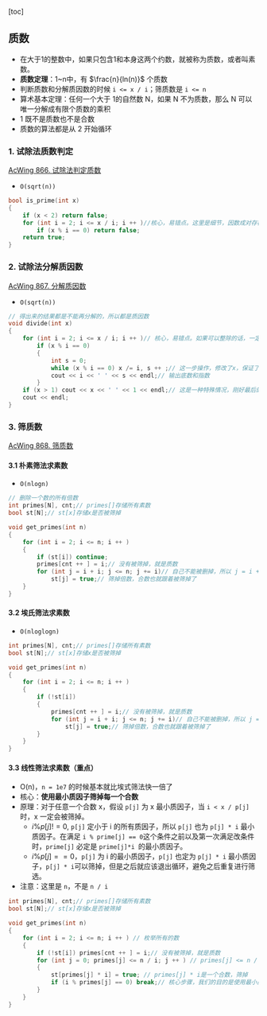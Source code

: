 [toc]

## 质数

+ 在大于1的整数中，如果只包含1和本身这两个约数，就被称为质数，或者叫素数。
+ **质数定理**：1~n中，有  $\frac{n}{ln(n)}$  个质数
+ 判断质数和分解质因数的时候 `i <= x / i`；筛质数是 `i <= n`
+ 算术基本定理：任何一个大于 1的自然数 N，如果 N 不为质数，那么 N 可以唯一分解成有限个质数的乘积
+ 1 既不是质数也不是合数
+ 质数的算法都是从 2 开始循环

### 1. 试除法质数判定  

[AcWing 866. 试除法判定质数](https://www.acwing.com/problem/content/description/868/)

+ `O(sqrt(n))`

```cpp
bool is_prime(int x)
{
    if (x < 2) return false;
    for (int i = 2; i <= x / i; i ++ )//核心，易错点。这里是细节，因数成对存在，枚举小的那一个就行了
        if (x % i == 0) return false;
    return true;
}
```



### 2. 试除法分解质因数

[AcWing 867. 分解质因数](https://www.acwing.com/problem/content/869/)

+ `O(sqrt(n))`

```cpp
// 得出来的结果都是不能再分解的，所以都是质因数
void divide(int x)
{
    for (int i = 2; i <= x / i; i ++ )// 核心，易错点。如果可以整除的话，一定是成对存在的，枚举前面部分就够了
        if (x % i == 0)
        {
            int s = 0;
            while (x % i == 0) x /= i, s ++ ;// 这一步操作，修改了x，保证了上面满足条件的i一定是质数
            cout << i << ' ' << s << endl;// 输出底数和指数
        }
    if (x > 1) cout << x << ' ' << 1 << endl;// 这是一种特殊情况，刚好最后的一个数是质数
    cout << endl;
}
```



### 3. 筛质数

[AcWing 868. 筛质数](https://www.acwing.com/problem/content/870/)

#### 3.1 朴素筛法求素数

+ `O(nlogn)`

```cpp
// 删除一个数的所有倍数
int primes[N], cnt;// primes[]存储所有素数
bool st[N];// st[x]存储x是否被筛掉

void get_primes(int n)
{
    for (int i = 2; i <= n; i ++ )
    {
        if (st[i]) continue;
        primes[cnt ++ ] = i;// 没有被筛掉，就是质数
        for (int j = i + i; j <= n; j += i)// 自己不能被删掉，所以 j = i + i
            st[j] = true;// 筛掉倍数，合数也就跟着被筛掉了
    }
}
```

#### 3.2 埃氏筛法求素数

+ `O(nloglogn)`

```cpp
int primes[N], cnt;// primes[]存储所有素数
bool st[N];// st[x]存储x是否被筛掉

void get_primes(int n)
{
    for (int i = 2; i <= n; i ++ )
    {
        if (!st[i])
        {
        	primes[cnt ++ ] = i;// 没有被筛掉，就是质数
        	for (int j = i + i; j <= n; j += i)// 自己不能被删掉，所以 j = i + i
            	st[j] = true;// 筛掉倍数，合数也就跟着被筛掉了
        }
    }
}
```
#### 3.3 线性筛法求素数（重点）

+ O(n)，`n = 1e7​` 的时候基本就比埃式筛法快一倍了
+ 核心：**使用最小质因子筛掉每一个合数**
+ 原理：对于任意一个合数 x，假设 `p[j]` 为 x 最小质因子，当 `i < x / p[j]`时，x 一定会被筛掉。
  + $i\%p[j] != 0$, `p[j]` 定小于 i 的所有质因子，所以 `p[j]` 也为 `p[j] * i` 最小质因子。在满足 `i % prime[j] == 0`这个条件之前以及第一次满足改条件时，`prime[j]` 必定是 `prime[j]*i `的最小质因子。
  + $i\%p[j] == 0$，`p[j]` 为 i 的最小质因子，`p[j]` 也定为 `p[j] * i` 最小质因子，`p[j] * i`可以筛掉，但是之后就应该退出循环，避免之后重复进行筛选。
+ 注意：这里是 `n`，不是 `n / i`

```cpp
int primes[N], cnt;// primes[]存储所有素数
bool st[N];// st[x]存储x是否被筛掉

void get_primes(int n)
{
    for (int i = 2; i <= n; i ++ ) // 枚举所有的数
    {
        if (!st[i]) primes[cnt ++ ] = i;// 没有被筛掉，就是质数
        for (int j = 0; primes[j] <= n / i; j ++ ) // primes[j] <= n / i，确保第 j 个质数和 i 相乘不会爆n
        {
            st[primes[j] * i] = true; // primes[j] * i是一个合数，筛掉
            if (i % primes[j] == 0) break;// 核心步骤，我们的目的是使用最小质因子筛出合数，避免重复，保证了时间复杂度为O(n)
        }
    }
}
```
